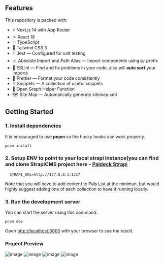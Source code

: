 ## Features

This repository is  packed with:

- ⚡️ Next.js 14 with App Router
- ⚛️ React 18
- ✨ TypeScript
- 💨 Tailwind CSS 3
- 🃏 Jest — Configured for unit testing
- 📈 Absolute Import and Path Alias — Import components using `@/` prefix
- 📏 ESLint — Find and fix problems in your code, also will **auto sort** your imports
- 💖 Prettier — Format your code consistently
- 🔥 Snippets — A collection of useful snippets
- 👀 Open Graph Helper Function
- 🗺 Site Map — Automatically generate sitemap.xml

## Getting Started

### 1. Install dependencies

It is encouraged to use **pnpm** so the husky hooks can work properly.

```bash
pnpm install
```

### 2. Setup ENV to point to your local strapi instance(you can find and clone StrapiCMS project here - [Paldeck Strapi](https://github.com/tsvecak/paldeck-strapi)
```
  STRAPI_URL=http://127.0.0.1:1337
```
Note that you will have to add content to Pals List at the minimun, but would highly suggest adding one of each collection to have it running locally.

### 3. Run the development server

You can start the server using this command:

```bash
pnpm dev
```

Open [http://localhost:3000](http://localhost:3000) with your browser to see the result.

### Project Preview
![image](https://github.com/tsvecak/palworld/assets/10183602/0594d165-f59d-4fb0-8655-7565ecb3dfd8)
![image](https://github.com/tsvecak/palworld/assets/10183602/527b95a6-58cf-440a-b14a-2b278bfebcd8)
![image](https://github.com/tsvecak/palworld/assets/10183602/62ff183d-80ff-433d-bbcb-29b49eb9e49a)
![image](https://github.com/tsvecak/palworld/assets/10183602/290d3a89-174a-4b77-a6ec-18965c54174a)
